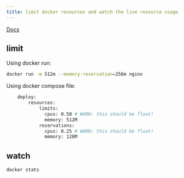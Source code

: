 ```yaml
---
title: limit docker resources and watch the live resource usage
---
```


[Docs](https://www.baeldung.com/ops/docker-memory-limit)

## limit

Using docker run:

```bash
docker run -m 512m --memory-reservation=256m nginx
```

Using docker compose file:

```bash
    deploy:
        resources:
            limits:
              cpus: 0.50 # WARN: this should be float!
              memory: 512M
            reservations:
              cpus: 0.25 # WARN: this should be float!
              memory: 128M
```

## watch

```bash
docker stats
```
